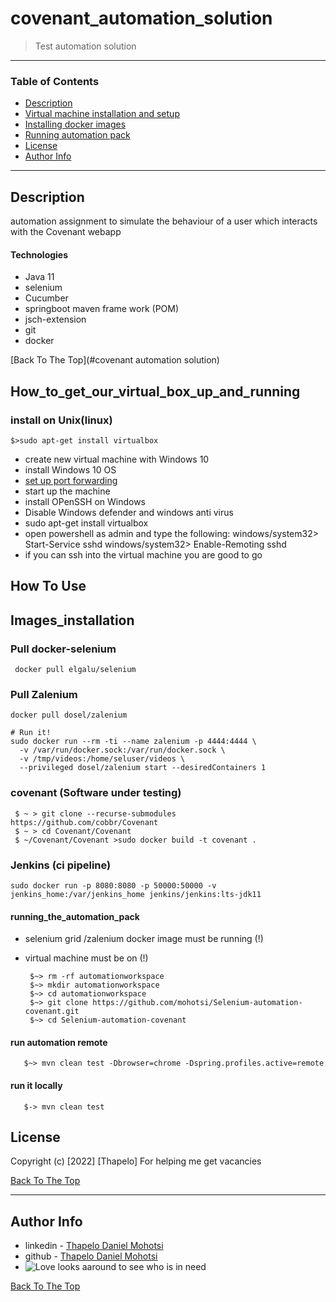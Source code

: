 # covenant_automation_solution



> Test automation solution

---

### Table of Contents


- [Description](#description)
- [Virtual machine installation and setup](#How_to_get_our_virtual_box_up_and_running)
- [Installing docker images](#Images_installation)
- [Running automation pack](#running_the_automation_pack)
- [License](#license)
- [Author Info](#author-info)

---

## Description
automation assignment to simulate the behaviour of a user which interacts with the Covenant webapp
#### Technologies

- Java 11
- selenium
- Cucumber
- springboot maven frame work (POM)
- jsch-extension
- git
- docker

[Back To The Top](#covenant automation solution)

## How_to_get_our_virtual_box_up_and_running
### install on Unix(linux)
    $>sudo apt-get install virtualbox
- create new virtual machine with Windows 10
- install Windows 10 OS
- [set up port forwarding](https://www.howtogeek.com/122641/how-to-forward-ports-to-a-virtual-machine-and-use-it-as-a-server/)
- start up the machine
- install OPenSSH on Windows
- Disable Windows defender and windows anti virus
- sudo apt-get install virtualbox
- open powershell as admin and type the following:
  windows/system32> Start-Service sshd
  windows/system32> Enable-Remoting sshd
- if you can ssh into the virtual machine you are good to go

## How To Use

## Images_installation
### Pull docker-selenium

     docker pull elgalu/selenium
### Pull Zalenium
    docker pull dosel/zalenium
    
    # Run it!
    sudo docker run --rm -ti --name zalenium -p 4444:4444 \
      -v /var/run/docker.sock:/var/run/docker.sock \
      -v /tmp/videos:/home/seluser/videos \
      --privileged dosel/zalenium start --desiredContainers 1
### covenant (Software under testing)
     $ ~ > git clone --recurse-submodules https://github.com/cobbr/Covenant
     $ ~ > cd Covenant/Covenant
     $ ~/Covenant/Covenant >sudo docker build -t covenant .

### Jenkins (ci pipeline)
    sudo docker run -p 8080:8080 -p 50000:50000 -v jenkins_home:/var/jenkins_home jenkins/jenkins:lts-jdk11

#### running_the_automation_pack
- selenium grid /zalenium docker image must be running (!)
- virtual machine must be on (!)

       $~> rm -rf automationworkspace
       $~> mkdir automationworkspace
       $~> cd automationworkspace
       $~> git clone https://github.com/mohotsi/Selenium-automation-covenant.git
       $~> cd Selenium-automation-covenant

#### run automation remote
       $~> mvn clean test -Dbrowser=chrome -Dspring.profiles.active=remote
#### run it locally
       $-> mvn clean test
## License

Copyright (c) [2022] [Thapelo]
For helping me get vacancies

[Back To The Top](covenant_automation_solution)

---

## Author Info

- linkedin - [Thapelo Daniel Mohotsi](https://www.linkedin.com/in/thapelo-daniel-mohotsi-1b752a42/)
- github - [Thapelo Daniel Mohotsi](https://github.com/mohotsi)
- ![Love looks aaround to see who is in need](https://media-exp1.licdn.com/dms/image/C4D03AQFjk_XH1ilNLQ/profile-displayphoto-shrink_800_800/0/1586092616919?e=1664409600&v=beta&t=LNzq33uOJ8rvoLb2iZx0HwyPF0ZrzBm-xJAP20PTklU)

[Back To The Top](#covenant_automation_solution)



